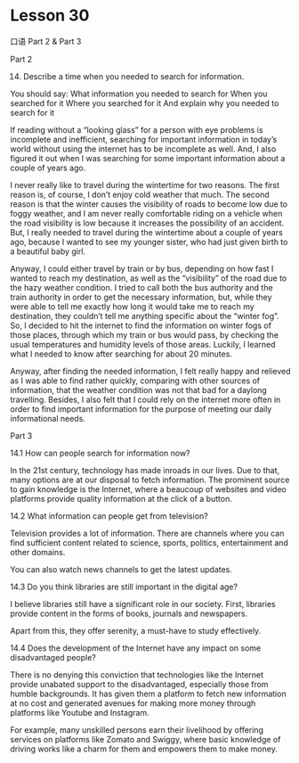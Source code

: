 # Lesson 30

口语 Part 2 & Part 3

Part 2

14. Describe a time when you needed to search for information. 

You should say:
What information you needed to search for 
When you searched for it
Where you searched for it
And explain why you needed to search for it

If reading without a “looking glass” for a person with eye problems is incomplete and inefficient, searching for important information in today’s world without using the internet has to be incomplete as well. And, I also figured it out when I was searching for some important information about a couple of years ago.

I never really like to travel during the wintertime for two reasons. The first reason is, of course, I don’t enjoy cold weather that much. The second reason is that the winter causes the visibility of roads to become low due to foggy weather, and I am never really comfortable riding on a vehicle when the road visibility is low because it increases the possibility of an accident. But, I really needed to travel during the wintertime about a couple of years ago, because I wanted to see my younger sister, who had just given birth to a beautiful baby girl.

Anyway, I could either travel by train or by bus, depending on how fast I wanted to reach my destination, as well as the “visibility” of the road due to the hazy weather condition. I tried to call both the bus authority and the train authority in order to get the necessary information, but, while they were able to tell me exactly how long it would take me to reach my destination, they couldn’t tell me anything specific about the “winter fog”. So, I decided to hit the internet to find the information on winter fogs of those places, through which my train or bus would pass, by checking the usual temperatures and humidity levels of those areas. Luckily, I learned what I needed to know after searching for about 20 minutes.

Anyway, after finding the needed information, I felt really happy and relieved as I was able to find rather quickly, comparing with other sources of information, that the weather condition was not that bad for a daylong travelling. Besides, I also felt that I could rely on the internet more often in order to find important information for the purpose of meeting our daily informational needs. 

Part 3

14.1 How can people search for information now?

In the 21st century, technology has made inroads in our lives. Due to that, many options are at our disposal to fetch information. The prominent source to gain knowledge is the Internet, where a beaucoup of websites and video platforms provide quality information at the click of a button.


14.2 What information can people get from television?

Television provides a lot of information. There are channels where you can find sufficient content related to science, sports, politics, entertainment and other domains.

You can also watch news channels to get the latest updates.

14.3 Do you think libraries are still important in the digital age?

I believe libraries still have a significant role in our society. First, libraries provide content in the forms of books, journals and newspapers.

Apart from this, they offer serenity, a must-have to study effectively.

14.4 Does the development of the Internet have any impact on some disadvantaged people?

There is no denying this conviction that technologies like the Internet provide unabated support to the disadvantaged, especially those from humble backgrounds. It has given them a platform to fetch new information at no cost and generated avenues for making more money through platforms like Youtube and Instagram.

For example, many unskilled persons earn their livelihood by offering services on platforms like Zomato and Swiggy, where basic knowledge of driving works like a charm for them and empowers them to make money.









